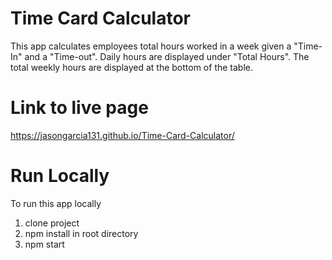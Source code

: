 # Time Card Calculator

This app calculates employees total hours worked in a week given a "Time-In" and a "Time-out". 
Daily hours are displayed under "Total Hours". 
The total weekly hours are displayed at the bottom of the table.

# Link to live page
https://jasongarcia131.github.io/Time-Card-Calculator/

# Run Locally
To run this app locally
  1. clone project
  2. npm install in root directory
  3. npm start
 

